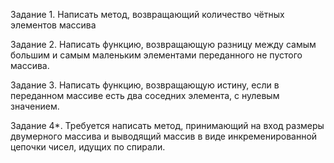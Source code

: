 Задание 1.
Написать метод, возвращающий количество чётных элементов массива

Задание 2.
Написать функцию, возвращающую разницу между самым большим и самым маленьким элементами переданного не пустого массива.

Задание 3.
Написать функцию, возвращающую истину, если в переданном массиве есть два
соседних элемента, с нулевым значением.

Задание 4*.
Требуется написать метод, принимающий на вход размеры двумерного массива и выводящий массив в виде инкременированной цепочки чисел, идущих по спирали.